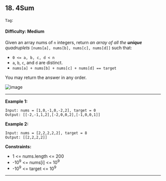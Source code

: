 ## 18. 4Sum

```Tag```:

#### Difficulty: Medium

Given an array nums of ```n``` integers, return _an array of all the __unique__ quadruplets_ ```[nums[a], nums[b], nums[c], nums[d]]``` such that:

- ```0 <= a, b, c, d < n```
- ```a```, ```b```, ```c```, and ```d``` are distinct.
- ```nums[a] + nums[b] + nums[c] + nums[d] == target```

You may return the answer in any order.

![image](https://user-images.githubusercontent.com/35042430/214489305-5f40c0c9-6b5c-41f9-bbc9-7c982f1a8f96.png)

---

__Example 1:__
```
Input: nums = [1,0,-1,0,-2,2], target = 0
Output: [[-2,-1,1,2],[-2,0,0,2],[-1,0,0,1]]
```

__Example 2:__
```
Input: nums = [2,2,2,2,2], target = 8
Output: [[2,2,2,2]]
```

__Constraints:__

- 1 <= nums.length <= 200
- -10<sup>9</sup> <= nums[i] <= 10<sup>9</sup>
- -10<sup>9</sup> <= target <= 10<sup>9</sup>

---


```Python


```
